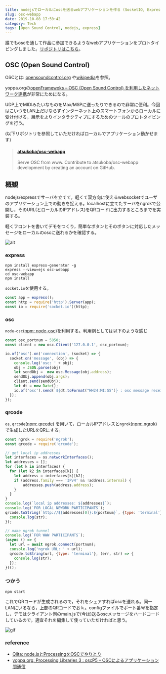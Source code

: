 ```yaml
---
title: nodejsでローカルにoscを送るwebアプリケーションを作る (SocketIO, Express)
slug: osc-webapp
date: 2019-10-08 17:50:42
category: Tech
tags: [Open Sound Control, nodejs, express]
---
```


誰でもoscを通して作品に参加できるようなwebアプリケーションをプロトタイピングしました。[リポジトリはこちら]("https://github.com/atsukoba/osc-webapp")。

<!-- more -->

## OSC (Open Sound Control)

OSCとは: [opensoundcontrol.org](http://opensoundcontrol.org/) や[wikipedia](https://ja.wikipedia.org/wiki/OpenSound_Control)を参照。

yoppa.orgの[openFramewoks – OSC (Open Sound Control) を利用したネットワーク連携](https://yoppa.org/ma2_10/2279.html)が非常にためになる。

UDP上でMIDIみたいなものをMax/MSPに送ったりできるので非常に便利。今回はこいつをLAN上だけならずインターネット上のスマートフォンからローカルに受け付ける，展示をよりインタラクティブにするためのツールのプロトタイピングを行う。

(以下リポジトリを参照していただければローカルでアプリケーション動かせます）

<blockquote class="embedly-card"><h4><a href="https://github.com/atsukoba/osc-webapp">atsukoba/osc-webapp</a></h4><p>Serve OSC from www. Contribute to atsukoba/osc-webapp development by creating an account on GitHub.</p></blockquote>
<script async src="//cdn.embedly.com/widgets/platform.js" charset="UTF-8"></script>

## 概観

nodejs/expressでサーバを立てて，軽くて双方向に使えるwebsocketでユーザのアプリケーション上での動きを捉える。localhostに立てたサーバをngrokで公開し，そのURL(とローカルのIPアドレス)をQRコードに出力するところまでを実装する。

軽くフロントを書いてデモをつくり，簡単なボタンとそのボタンに対応したメッセージをローカルのoscに送れるかを確認する。

![alt](oscweb_screenshots.png "デモのスクリーンショット")


### express

```shell
npm install express-generator -g
express --view=ejs osc-webapp
cd osc-webapp
npm install
```

`socket.io`を使用する。

```javascript
const app = express();
const http = require('http').Server(app);
const io = require('socket.io')(http);
```

### osc

`node-osc`([npm: node-osc](https://www.npmjs.com/package/node-osc))を利用する。利用例としては以下のような感じ

```javascript
const osc_portnum = 5050;
const client = new osc.Client('127.0.0.1', osc_portnum);

io.of('osc').on('connection', (socket) => {
  socket.on('message', (obj) => {
    console.log('osc: ' + obj);
    obj = JSON.parse(obj)
    let sendObj =  new osc.Message(obj.address);
    sendObj.append(obj.args);
    client.send(sendObj);
    let dt = new Date();
    io.of('osc').send(`${dt.toFormat("HH24:MI:SS")} : osc message received: ${obj.args}`);
  });
});
```

### qrcode

`os`, `qrcode`([npm: qrcode](https://www.npmjs.com/package/qrcode)) を用いて，ローカルIPアドレスと`ngrok`([npm: ngrok](https://www.npmjs.com/package/ngrok))で生成したURLをQRにする。

```javascript
const ngrok = require('ngrok');
const qrcode = require('qrcode');

// get local ip addresses
let interfaces = os.networkInterfaces();
let addresses = [];
for (let k in interfaces) {
  for (let k2 in interfaces[k]) {
    let address = interfaces[k][k2];
    if (address.family === 'IPv4' && !address.internal) {
        addresses.push(address.address);
    }
  }
}
console.log(`local ip addresses: ${addresses}`);
console.log(`FOR LOCAL NEWORK PARTICIPANTS`);
qrcode.toString(`http://${addresses[0]}:${portnum}`, {type: 'terminal'}, (err, str) => {
  console.log(str);
});

// make ngrok tunnel
console.log(`FOR WWW PARTICIPANTS`);
(async () => {
  let url = await ngrok.connect(portnum);
  console.log('ngrok URL: ' + url);
  qrcode.toString(url, {type: 'terminal'}, (err, str) => {
    console.log(str);
  });
})();
```

### つかう

```shell
npm start
```

これでQRコードが生成されるので，それをシェアすればoscを送れる。同一LANにいるなら，上部のQRコードでおｋ。configファイルでポート番号を指定し，デモはクライアント側のmain.jsで(今は)送るoscメッセージをハードコードしているので，適宜それを編集して使っていただければと思う。

![gif](https://i.gyazo.com/3872867c437f9bb2db573f1f3f2b69d1.gif)

### reference

- [Qiita: node.jsとProcessingをOSCでやりとり](https://qiita.com/tkyko13/items/d219a509d8367e272055)
- [yoppa.org: Processing Libraries 3 : oscP5 – OSCによるアプリケーション間通信](https://yoppa.org/sfc_design16/7927.html)

